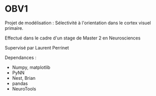 # OBV1

Projet de modélisation : Sélectivité à l'orientation dans le cortex visuel primaire.

Effectué dans le cadre d'un stage de Master 2 en Neurosciences

Supervisé par Laurent Perrinet


Dependances :

- Numpy, matplotlib
- PyNN
- Nest, Brian
- pandas
- NeuroTools


